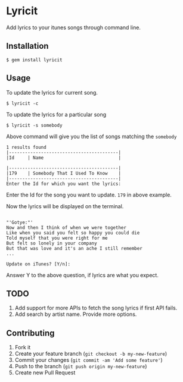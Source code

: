 # Lyricit

Add lyrics to your itunes songs through command line.

## Installation

    $ gem install lyricit

## Usage

To update the lyrics for current song.

    $ lyricit -c

To update the lyrics for a particular song
   
    $ lyricit -s somebody

Above command will give you the list of songs matching the `somebody`

```
1 results found
|-----------------------------------------|
|Id     | Name                            |

|-----------------------------------------|
|179    | Somebody That I Used To Know    |
|-----------------------------------------|
Enter the Id for which you want the lyrics: 

```

Enter the Id for the song you want to update. `179` in above example.

Now the lyrics will be displayed on the terminal.

```

"'Gotye:"'
Now and then I think of when we were together
Like when you said you felt so happy you could die
Told myself that you were right for me
But felt so lonely in your company
But that was love and it's an ache I still remember
...

Update on iTunes? [Y/n]:

```

Answer Y to the above question, if lyrics are what you expect.

## TODO

1. Add support for more APIs to fetch the song lyrics if first API fails.
2. Add search by artist name. Provide more options.


## Contributing

1. Fork it
2. Create your feature branch (`git checkout -b my-new-feature`)
3. Commit your changes (`git commit -am 'Add some feature'`)
4. Push to the branch (`git push origin my-new-feature`)
5. Create new Pull Request
